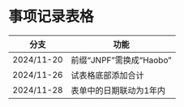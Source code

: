 # 事项记录表格

| 分支       | 功能                    |
| ---------- | ----------------------- |
| 2024/11-20 | 前缀“JNPF”需换成“Haobo” |
| 2024/11-26 | 试表格底部添加合计      |
| 2024/11-28 | 表单中的日期联动为1年内 |
